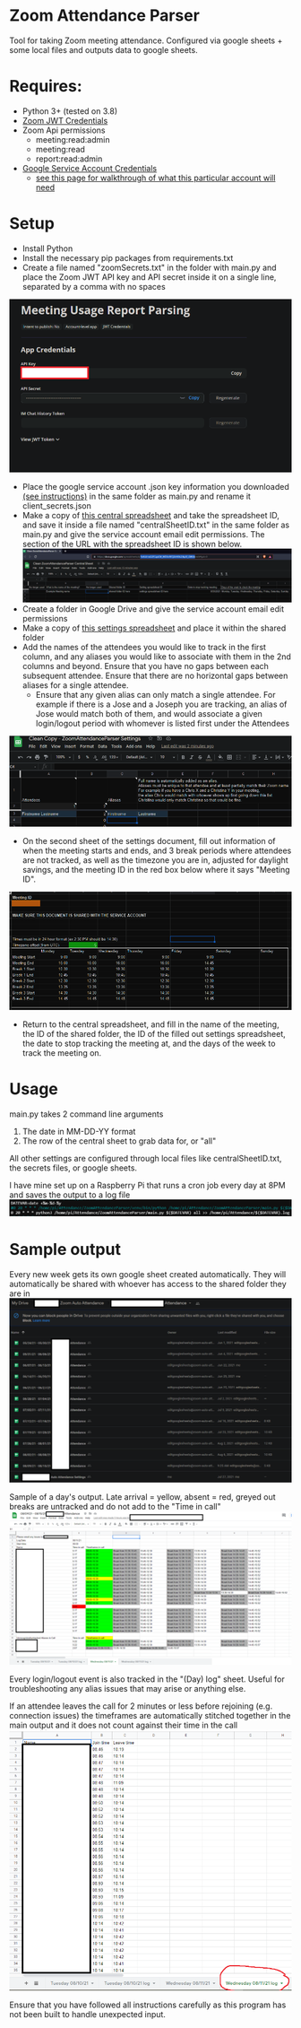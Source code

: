 # Zoom Attendance Parser
Tool for taking Zoom meeting attendance. Configured via google sheets + some local files and outputs data to google sheets.

# Requires:
* Python 3+ (tested on 3.8)
* [Zoom JWT Credentials](https://marketplace.zoom.us/docs/guides/build/jwt-app)
* Zoom Api permissions
    * meeting:read:admin
    * meeting:read
    * report:read:admin
* [Google Service Account Credentials](https://developers.google.com/identity/protocols/oauth2/service-account#python)
    * [see this page for walkthrough of what this particular account will need](https://medium.com/swlh/how-i-automate-my-church-organisations-zoom-meeting-attendance-reporting-with-python-419dfe7da58c)
    
# Setup
* Install Python
* Install the necessary pip packages from requirements.txt
* Create a file named "zoomSecrets.txt" in the folder with main.py and place the Zoom JWT API key and API secret inside it on a single line, separated by a comma with no spaces

![Zoom Credentials](readme%20images/ZoomCredentials.png)
* Place the google service account .json key information you downloaded [(see instructions)](https://medium.com/swlh/how-i-automate-my-church-organisations-zoom-meeting-attendance-reporting-with-python-419dfe7da58c) in the same folder as main.py
and rename it client_secrets.json
* Make a copy of [this central spreadsheet](https://docs.google.com/spreadsheets/d/1nAJzI-ns52FCqaCM_WD5v9XTjSIrH0lc2JkpSf_GWUk/edit#gid=0)
and take the spreadsheet ID, and save it inside a file named "centralSheetID.txt" in the same folder as main.py and give the service account email edit permissions. The section of the URL with the spreadsheet ID is shown below.
![spreadsheetID](readme%20images/spreadsheetID.png)
* Create a folder in Google Drive and give the service account email edit permissions
* Make a copy of [this settings spreadsheet](https://docs.google.com/spreadsheets/d/1Bn3qVhmg_ZlamDh3C9Gss9t3Mz7g-KkHXZ7eulEdW7Y/edit#gid=25161300) and place it within the shared folder
* Add the names of the attendees you would like to track in the first column, and any aliases you would like to associate 
with them in the 2nd columns and beyond. Ensure that you have no gaps between each subsequent attendee. Ensure that 
there are no horizontal gaps between aliases for a single attendee. 
    * Ensure that any given alias can only match a single attendee. For example if there is a Jose and a Joseph you are tracking, 
    an alias of Jose would match both of them, and would associate a given login/logout period with whomever is listed first under the Attendees
    
![](readme%20images/SettingsSheet1.png)
* On the second sheet of the settings document, fill out information of when the meeting starts and ends, and 3 break periods
 where attendees are not tracked, as well as the timezone you are in, adjusted for daylight savings, and the meeting ID in the red box below where it says "Meeting ID".

![](readme%20images/SettingsSheet2.png)

* Return to the central spreadsheet, and fill in the name of the meeting, the ID of the shared folder, 
the ID of the filled out settings spreadsheet, the date to stop tracking the meeting at,
 and the days of the week to track the meeting on.
 
 
 # Usage
 main.py takes 2 command line arguments
 1. The date in MM-DD-YY format
 2. The row of the central sheet to grab data for, or "all"
 
 All other settings are configured through local files like centralSheetID.txt, the secrets files, or google sheets.
 
 I have mine set up on a Raspberry Pi that runs a cron job every day at 8PM and saves the output to a log file
 ![](readme%20images/Cronjob.png)
 
 # Sample output
 Every new week gets its own google sheet created automatically. They will automatically be shared with whoever has access to the shared folder they are in
 ![](readme%20images/folderOutput.png)
 
 Sample of a day's output. Late arrival = yellow, absent = red, greyed out breaks are untracked and do not add to the "Time in call"
 ![](readme%20images/sheetOutput.png)
 
 Every login/logout event is also tracked in the "(Day) log" sheet. Useful for troubleshooting any alias issues that may arise or anything else.
 
 If an attendee leaves the call for 2 minutes or less before rejoining (e.g. connection issues) the timeframes 
 are automatically stitched together in the main output and it does not count against their time in the call
 ![](readme%20images/logOutput.png)
 
 Ensure that you have followed all instructions carefully as this program has not been built to handle unexpected input.
